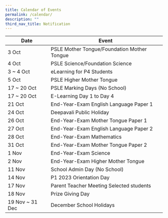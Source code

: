 ```yaml
---
title: Calendar of Events
permalink: /calendar/
description: ""
third_nav_title: Notification
---
```



| Date | Event |
| -------- | -------- |
| 3 Oct | PSLE Mother Tongue/Foundation Mother Tongue |
| 4 Oct | PSLE Science/Foundation Science |
| 3 ~ 4 Oct | eLearning for P4 Students |
| 5 Oct | PSLE Higher Mother Tongue |
| 17 ~ 20 Oct | PSLE Marking Days (No School) |
| 17 ~ 20 Oct | E-Learning Day 1 to Day 4 |
| 21 Oct | End-Year-Exam English Language Paper 1 |
| 24 Oct | Deepavali Public Holiday |
| 26 Oct | End-Year-Exam Mother Tongue Paper 1 |
| 27 Oct | End-Year-Exam English Language Paper 2 |
| 28 Oct | End-Year-Exam Mathematics |
| 31 Oct | End-Year-Exam Mother Tongue Paper 2 |
| 1 Nov | End-Year-Exam Science |
| 2 Nov | End-Year-Exam Higher Mother Tongue |
| 11 Nov | School Admin Day (No School) |
| 14 Nov | P1 2023 Orientation Day |
| 17 Nov | Parent Teacher Meeting Selected students |
| 18 Nov | Prize Giving Day |
| 19 Nov ~ 31 Dec | December School Holidays |
